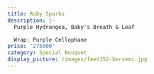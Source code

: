 ```yaml
---
title: Ruby Sparks
description: |-
  Purple Hydrangea, Baby's Breath & Leaf

  Wrap: Purple Cellophane
price: '275000'
category: Special Bouquet
display_picture: /images/feed152-bersemi.jpg
---
```


